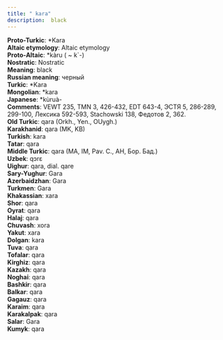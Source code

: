 ```yaml
---
title: " kara"
description:  black
---
```


<strong>Proto-Turkic</strong>:  *Kara<br>
<strong>Altaic etymology</strong>:  Altaic etymology<br>
<strong> Proto-Altaic</strong>:  *kàru ( ~ k`-)<br>
<strong>Nostratic</strong>:  Nostratic<br>
<strong>Meaning</strong>:  black<br>
<strong>Russian meaning</strong>:  черный<br>
<strong>Turkic</strong>:  *Kara<br>
<strong>Mongolian</strong>:  *kara<br>
<strong>Japanese</strong>:  *kùruà-<br>
<strong>Comments</strong>:  VEWT 235, TMN 3, 426-432, EDT 643-4, ЭСТЯ 5, 286-289, 299-100, Лексика 592-593, Stachowski 138, Федотов 2, 362.<br>
<strong>Old Turkic</strong>:  qara (Orkh., Yen., OUygh.)<br>
<strong>Karakhanid</strong>:  qara (MK, KB)<br>
<strong>Turkish</strong>:  kara<br>
<strong>Tatar</strong>:  qara<br>
<strong>Middle Turkic</strong>:  qara (MA, IM, Pav. C., AH, Бор. Бад.)<br>
<strong>Uzbek</strong>:  qɔrɛ<br>
<strong>Uighur</strong>:  qara, dial. qare<br>
<strong>Sary-Yughur</strong>:  Gara<br>
<strong>Azerbaidzhan</strong>:  Gara<br>
<strong>Turkmen</strong>:  Gara<br>
<strong>Khakassian</strong>:  xara<br>
<strong>Shor</strong>:  qara<br>
<strong>Oyrat</strong>:  qara<br>
<strong>Halaj</strong>:  qara<br>
<strong>Chuvash</strong>:  xora<br>
<strong>Yakut</strong>:  xara<br>
<strong>Dolgan</strong>:  kara<br>
<strong>Tuva</strong>:  qara<br>
<strong>Tofalar</strong>:  qara<br>
<strong>Kirghiz</strong>:  qara<br>
<strong>Kazakh</strong>:  qara<br>
<strong>Noghai</strong>:  qara<br>
<strong>Bashkir</strong>:  qara<br>
<strong>Balkar</strong>:  qara<br>
<strong>Gagauz</strong>:  qara<br>
<strong>Karaim</strong>:  qara<br>
<strong>Karakalpak</strong>:  qara<br>
<strong>Salar</strong>:  Gara<br>
<strong>Kumyk</strong>:  qara<br>


